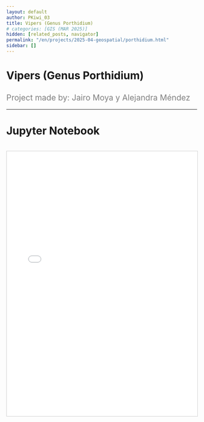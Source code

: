 ```yaml
---
layout: default
author: PKiwi_03
title: Vipers (Genus Porthidium)
# categories: [GIS (MAR 2025)]
hidden: [related_posts, navigator]
permalink: "/en/projects/2025-04-geospatial/porthidium.html"
sidebar: []
---
```


# Vipers (Genus Porthidium)

<h2 style="color: gray; font-weight: normal;">
Project made by: Jairo Moya y Alejandra Méndez  
</h2>

---

# Jupyter Notebook
<br>

<iframe 
    src="/assets/html/2025-04-geospatial/alejandra_mendez.html" 
    width="100%" 
    height="700" 
    style="border: 1px solid #ccc;"
></iframe>